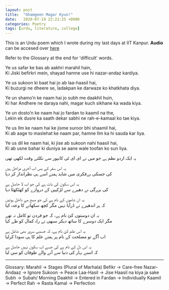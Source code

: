 ```yaml
---
layout: post
title:  "Ghamgeen Magar Kyun!"
date:   2020-07-19 22:21:25 +0900
categories: Poetry
tags: [urdu, literature, college]
---
```


This is an Urdu poem which I wrote during my last days at IIT Kanpur. **Audio** can be accesed over [here](https://drive.google.com/file/d/1-20N4A9RSozP4QYNRAgc1VwM6OnWFKE4/view)

Refer to the Glossary at the end for 'difficult' words. 

Ye us safar ke bas ab aakhri marahil hain,  
Ki Jiski befirkri mein, shayad hamne use hi nazar-andaz kardiya.  

Ye us sukoon ki baat hai jo ab laa-haasil hai,  
Ki buzurgi ne dheere se, ladakpan ke darwaze ko khatkhata diya.  

Ye un shamo’n ke naam hai jo subh me daakhil huin,  
Ki har Andhere ne daraya nahi, magar kuch sikhane ka wada kiya.  

Ye un dosto’n ke naam hai jo fardan to kaamil na the,  
Lekin ek dusre ka saath dekar sabhi ne rah-e-kamaal ko tae kiya.  

Ye us Ilm ke naam hai ke jisme suroor bhi shaamil hai,  
Ki ab aage to maslehat ke naam par, hamne Ilm ka hi sauda kar liya.  

Ye us dil ke naam hai, ki jise ab sukoon nahi haasil hai,  
Ki ab usne bahar ki duniya se aane wale toofan ko sun liya.  

یہ ایک اردو نظم ہے جو میں نے ای ای ٹی کانپور سے نکلتے وقت لکھی تھی  

یہ اس سفر کے بس اب آخری مراحل ہیں    
کی جسکی بےفکری میں شاید ہمنے اسے ہی نظرانداز کر دیا  
  
یہ اس سکون کی بات ہے کی جو اب لا حاصل ہے     
کی بزرگی نے دھیرے سے لڑکپین کے دروازے کو کھٹکھٹا دیا  
  
یہ ان شاموں کے نام ہے کی جو صبح مے داخل ہوئیں   
کہ ہر اندھیرے نے ڈرآیا نہیں مگر کچھ سکھانے کا وعدہ کیا   

یہ ان دوستوں کئ نام ہے، کہ جو فردن تو کامل نہ تھے   
مگر ایک دوسرے کا ساتھ دیکر سبھی نے راہ کمال کو طے کیا  
  
یہ اس علم کئ نام ہے، کہ جسمے سرور بھی شامل ہے  
اب آگے تو مصلحت کے نام پر ہمنے علم کا ہی سودا کرلیا    

یہ اس دل کے نام ہے کی جسے اب سکون نہیں حاصل ہے   
کہ اسنے بہار کی دنیا سے آنے والے طوفان کو سن لیا  



<hr />
Glossary:  
Marahil → Stages (Plural of Marhala)  
Befikr → Care-free  
Nazar-Andaaz → Ignore  
Sukoon → Peace  
Laa-Hasil → Jise Haasil na kiya ja sake  
Subh → Subah/ Morning  
Daakhil → Entered in  
Fardan → Individually  
Kaamil → Perfect  
Rah → Rasta  
Kamal → Perfection  